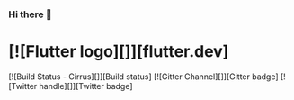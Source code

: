 ### Hi there 👋
# [![Flutter logo][]][flutter.dev]

[![Build Status - Cirrus][]][Build status]
[![Gitter Channel][]][Gitter badge]
[![Twitter handle][]][Twitter badge]
